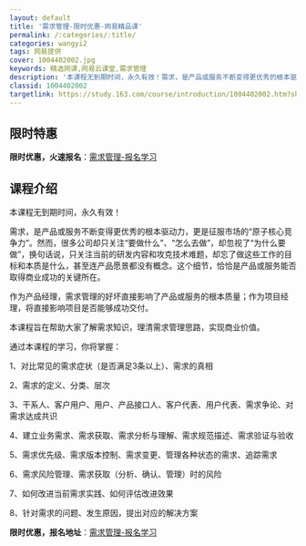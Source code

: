 ```yaml
---
layout: default
title: '需求管理-限时优惠-网易精品课'
permalink: /:categories/:title/
categories: wangyi2
tags: 网易提供
cover: 1004402002.jpg
keywords: 精选网课,网易云课堂,需求管理
description: '本课程无到期时间，永久有效！需求，是产品或服务不断变得更优秀的根本驱动力，更是征服市场的“原子核心竞争力”。然而，很多公'
classid: 1004402002
targetlink: https://study.163.com/course/introduction/1004402002.htm?share=1&shareId=1025206652&utm_campaign=share&utm_medium=iphoneShare&utm_source=&utm_u=1025206652
---
```


## 限时特惠

**限时优惠，火速报名**：[需求管理-报名学习](https://study.163.com/course/introduction/1004402002.htm?share=1&shareId=1025206652&utm_campaign=share&utm_medium=iphoneShare&utm_source=&utm_u=1025206652)

## 课程介绍

本课程无到期时间，永久有效！



需求，是产品或服务不断变得更优秀的根本驱动力，更是征服市场的“原子核心竞争力”。然而，很多公司却只关注“要做什么”、“怎么去做”，却忽视了“为什么要做”，换句话说，只关注当前的研发内容和攻克技术难题，却忘了做这些工作的目标和本质是什么，甚至连产品愿景都没有概念。这个细节，恰恰是产品或服务能否取得商业成功的关键所在。



作为产品经理，需求管理的好坏直接影响了产品或服务的根本质量；作为项目经理，将直接影响项目是否能够成功交付。



本课程旨在帮助大家了解需求知识，理清需求管理思路，实现商业价值。



通过本课程的学习，你将掌握：

1、对比常见的需求症状（是否满足3条以上）、需求的真相

2、需求的定义、分类、层次

3、干系人、客户用户、用户、产品接口人、客户代表、用户代表、需求争论、对需求达成共识

4、建立业务需求、需求获取、需求分析与理解、需求规范描述、需求验证与验收

5、需求优先级、需求版本控制、需求变更、管理各种状态的需求、追踪需求

6、需求风险管理、需求获取（分析、确认、管理）时的风险

7、如何改进当前需求实践、如何评估改进效果

8、针对需求的问题、发生原因，提出对应的解决方案

**限时优惠，报名地址**：[需求管理-报名学习](https://study.163.com/course/introduction/1004402002.htm?share=1&shareId=1025206652&utm_campaign=share&utm_medium=iphoneShare&utm_source=&utm_u=1025206652)

